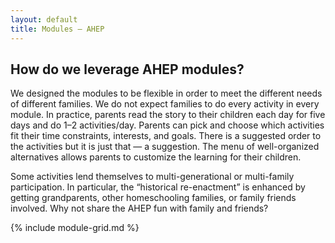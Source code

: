 ```yaml
---
layout: default
title: Modules – AHEP
---
```


<section class="leadin" markdown="1">

# How do we leverage AHEP modules?

We designed the modules to be flexible in order to meet the
different needs of different families. We do not expect families to
do every activity in every module. In practice, parents read the
story to their children each day for five days and do 1–2
activities/day. Parents can pick and choose which activities fit
their time constraints, interests, and goals. There is a suggested
order to the activities but it is just that — a suggestion. The menu
of well-organized alternatives allows parents to customize the
learning for their children.

Some activities lend themselves to multi-generational or multi-family
participation. In particular, the “historical re-enactment” is
enhanced by getting grandparents, other homeschooling families, or
family friends involved. Why not share the AHEP fun with family and
friends?

</section>

{% include module-grid.md %}
